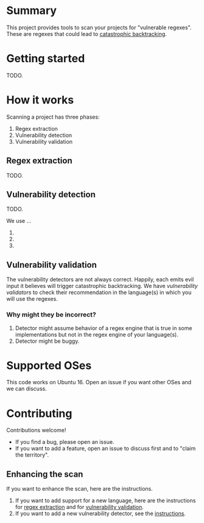 # Summary

This project provides tools to scan your projects for "vulnerable regexes".
These are regexes that could lead to [catastrophic backtracking](https://www.regular-expressions.info/catastrophic.html).

# Getting started

TODO.

# How it works

Scanning a project has three phases:

1. Regex extraction
2. Vulnerability detection
3. Vulnerability validation

## Regex extraction

TODO.

## Vulnerability detection

TODO.

We use ...

1.
2.
3.

## Vulnerability validation

The vulnerability detectors are not always correct.
Happily, each emits evil input it believes will trigger catastrophic backtracking.
We have *vulnerability validators* to check their recommendation in the language(s) in which you will use the regexes.

### Why might they be incorrect?

1. Detector might assume behavior of a regex engine that is true in some implementations but not in the regex engine of your language(s).
2. Detector might be buggy.

# Supported OSes

This code works on Ubuntu 16.
Open an issue if you want other OSes and we can discuss.

# Contributing

Contributions welcome!
- If you find a bug, please open an issue.
- If you want to add a feature, open an issue to discuss first and to "claim the territory".

## Enhancing the scan

If you want to enhance the scan, here are the instructions.

1. If you want to add support for a new language, here are the instructions for [regex extraction](TODO) and for [vulnerability validation](TODO).
2. If you want to add a new vulnerability detector, see the [instructions]().
